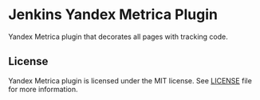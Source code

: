 
Jenkins Yandex Metrica Plugin
=============================

Yandex Metrica plugin that decorates all pages with tracking code.


License
-------

Yandex Metrica plugin is licensed under the MIT license. See [LICENSE](LICENSE.md) file for more information.
